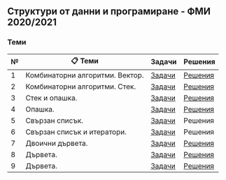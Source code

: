 ## Структури от данни и програмиране - ФМИ 2020/2021
### Теми

|  №  | :clipboard: Теми               | Задачи | Решения |
| --- | ---                            | ---    | ---     |
| 1   | Комбинаторни алгоритми. Вектор.| [Задачи](https://github.com/karinag99/Data_Structures_and_algorithms_FMI/blob/main/01.%20Combinatorial%20algorithms/Tasks.md)          | [Решения](https://github.com/karinag99/Data_Structures_and_algorithms_FMI/tree/main/01.%20Combinatorial%20algorithms/solutions)  |
| 2   | Комбинаторни алгоритми. Стек.  | [Задачи](https://github.com/karinag99/Data_Structures_and_algorithms_FMI/blob/main/02.%20Combinatorial%20algorithms.%20Stack/Tasks.md) | [Решения](https://github.com/karinag99/Data_Structures_and_algorithms_FMI/tree/main/02_Combinatorial_algorithms_Stack/solutions) |
| 3   | Стек и опашка.                 | [Задачи](https://github.com/karinag99/Data_Structures_and_algorithms_FMI/blob/main/02_Stack_Queue/Tasks.md)                            |[Решения](https://github.com/karinag99/Data_Structures_and_algorithms_FMI/tree/main/02_Stack_Queue/solutions)                    |
| 4   | Опашка.                        | [Задачи](https://github.com/karinag99/Data_Structures_and_algorithms_FMI/blob/main/04_Queue/README.md)                                 |[Решения](https://github.com/karinag99/Data_Structures_and_algorithms_FMI/tree/main/04_Queue/solutions)                          |
| 5   | Свързан списък.                | [Задачи](https://github.com/karinag99/Data_Structures_and_algorithms_FMI/blob/main/05_LinkedLists/Tasks.md)                            | Решения                                                                                                                          |
| 6   | Свързан списък и итератори.    | [Задачи](https://github.com/karinag99/Data_Structures_and_algorithms_FMI/blob/main/06_LinkedLists_Iterators/README.md)                 | Решения                                                                                                                          |
| 7   | Двоични дървета.               | [Задачи](https://github.com/karinag99/Data_Structures_and_algorithms_FMI/blob/main/07_Tree/Tasks.md)                                   | [Решения](https://github.com/karinag99/Data_Structures_and_algorithms_FMI/tree/main/07_Tree/solutions)                           |
| 8   | Дървета.                       | [Задачи](https://github.com/karinag99/Data_Structures_and_algorithms_FMI/blob/main/08_Tree/Tasks.md)                                   | [Решения](https://github.com/karinag99/Data_Structures_and_algorithms_FMI/tree/main/08_Tree/solutions)                           |
| 9   | Дървета.                       | [Задачи](https://github.com/karinag99/Data_Structures_and_algorithms_FMI/blob/main/09_Tree/Tasks.md)                                   | [Решения](https://github.com/karinag99/Data_Structures_and_algorithms_FMI/tree/main/09_Tree/solutions)                           |
